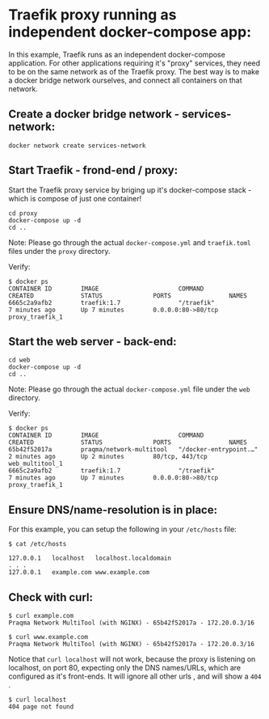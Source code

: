 # Traefik proxy running as independent docker-compose app:
In this example, Traefik runs as an independent docker-compose application. For other applications requiring it's "proxy" services, they need to be on the same network as of the Traefik proxy. The best way is to make a docker bridge network ourselves, and connect all containers on that network. 

## Create a docker bridge network - **services-network**:
```
docker network create services-network
```

## Start Traefik - frond-end / proxy:
Start the Traefik proxy service by briging up it's docker-compose stack - which is compose of just one container!
```
cd proxy
docker-compose up -d
cd ..
```
Note: Please go through the actual `docker-compose.yml` and `traefik.toml` files under the `proxy` directory.


Verify:
```
$ docker ps
CONTAINER ID        IMAGE                      COMMAND                  CREATED             STATUS              PORTS                NAMES
6665c2a9afb2        traefik:1.7                "/traefik"               7 minutes ago       Up 7 minutes        0.0.0.0:80->80/tcp   proxy_traefik_1
```

## Start the  web server - back-end:
```
cd web
docker-compose up -d
cd ..
```
Note: Please go through the actual `docker-compose.yml` file under the `web` directory.


Verify:
```
$ docker ps
CONTAINER ID        IMAGE                      COMMAND                  CREATED             STATUS              PORTS                NAMES
65b42f52017a        praqma/network-multitool   "/docker-entrypoint.…"   2 minutes ago       Up 2 minutes        80/tcp, 443/tcp      web_multitool_1
6665c2a9afb2        traefik:1.7                "/traefik"               7 minutes ago       Up 7 minutes        0.0.0.0:80->80/tcp   proxy_traefik_1
```

## Ensure DNS/name-resolution is in place:
For this example, you can setup the following in your `/etc/hosts` file:
```
$ cat /etc/hosts

127.0.0.1	localhost	localhost.localdomain
. . . 
127.0.0.1	example.com	www.example.com
```

## Check with curl:
```
$ curl example.com
Praqma Network MultiTool (with NGINX) - 65b42f52017a - 172.20.0.3/16

$ curl www.example.com
Praqma Network MultiTool (with NGINX) - 65b42f52017a - 172.20.0.3/16
```

Notice that `curl localhost` will not work, because the proxy is listening on localhost, on port 80, expecting only the DNS names/URLs, which are configured as it's front-ends. It will ignore all other urls , and will show a `404` . 

```
$ curl localhost
404 page not found
```
